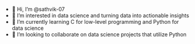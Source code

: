 - 👋 Hi, I’m @sathvik-07
- 👀 I’m interested in data science and turning data into actionable insights
- 🌱 I’m currently learning C for low-level programming and Python for data science
- 💞️ I’m looking to collaborate on data science projects that utilize Python
<!---
sathvik-07/sathvik-07 is a ✨ special ✨ repository because its `README.md` (this file) appears on your GitHub profile.
You can click the Preview link to take a look at your changes.
--->

